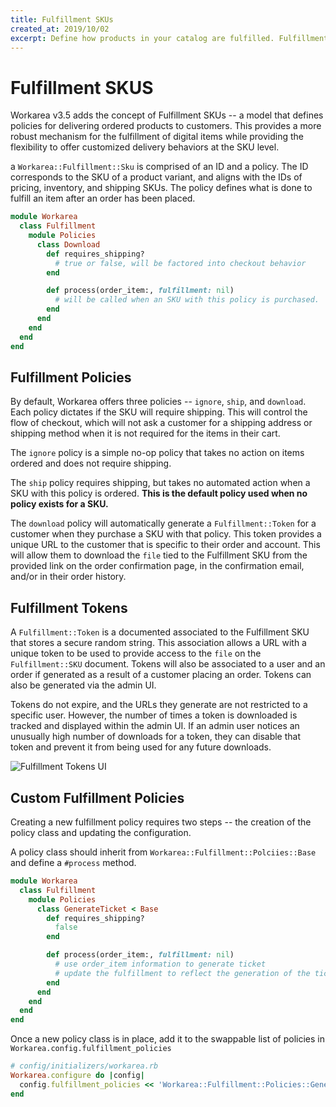 ```yaml
---
title: Fulfillment SKUs
created_at: 2019/10/02
excerpt: Define how products in your catalog are fulfilled. Fulfillment SKUs allow the automation of digital and similar items.
---
```


# Fulfillment SKUS

Workarea v3.5 adds the concept of Fulfillment SKUs -- a model that defines policies for delivering ordered products to customers. This provides a more robust mechanism for the fulfillment of digital items while providing the flexibility to offer customized delivery behaviors at the SKU level.

a `Workarea::Fulfillment::Sku` is comprised of an ID and a policy. The ID corresponds to the SKU of a product variant, and aligns with the IDs of pricing, inventory, and shipping SKUs. The policy defines what is done to fulfill an item after an order has been placed.

```ruby
module Workarea
  class Fulfillment
    module Policies
      class Download
        def requires_shipping?
          # true or false, will be factored into checkout behavior
        end

        def process(order_item:, fulfillment: nil)
          # will be called when an SKU with this policy is purchased.
        end
      end
    end
  end
end
```

## Fulfillment Policies

By default, Workarea offers three policies -- `ignore`, `ship`, and `download`. Each policy dictates if the SKU will require shipping. This will control the flow of checkout, which will not ask a customer for a shipping address or shipping method when it is not required for the items in their cart.

The `ignore` policy is a simple no-op policy that takes no action on items ordered and does not require shipping.

The `ship` policy requires shipping, but takes no automated action when a SKU with this policy is ordered. **This is the default policy used when no policy exists for a SKU.**

The `download` policy will automatically generate a `Fulfillment::Token` for a customer when they purchase a SKU with that policy. This token provides a unique URL to the customer that is specific to their order and account. This will allow them to download the `file` tied to the Fulfillment SKU from the provided link on the order confirmation page, in the confirmation email, and/or in their order history.  

## Fulfillment Tokens

A `Fulfillment::Token` is a documented associated to the Fulfillment SKU that stores a secure random string. This association allows a URL with a unique token to be used to provide access to the `file` on the `Fulfillment::SKU` document. Tokens will also be associated to a user and an order if generated as a result of a customer placing an order. Tokens can also be generated via the admin UI.

Tokens do not expire, and the URLs they generate are not restricted to a specific user. However, the number of times a token is downloaded is tracked and displayed within the admin UI. If an admin user notices an unusually high number of downloads for a token, they can disable that token and prevent it from being used for any future downloads.

![Fulfillment Tokens UI](/images/fulfillment-tokens.png)

## Custom Fulfillment Policies

Creating a new fulfillment policy requires two steps -- the creation of the policy class and updating the configuration.

A policy class should inherit from `Workarea::Fulfillment::Polciies::Base` and define a `#process` method.

```ruby
module Workarea
  class Fulfillment
    module Policies
      class GenerateTicket < Base
        def requires_shipping?
          false
        end

        def process(order_item:, fulfillment: nil)
          # use order_item information to generate ticket
          # update the fulfillment to reflect the generation of the ticket
        end
      end
    end
  end
end
```

Once a new policy class is in place, add it to the swappable list of policies in `Workarea.config.fulfillment_policies`

```ruby
# config/initializers/workarea.rb
Workarea.configure do |config|
  config.fulfillment_policies << 'Workarea::Fulfillment::Policies::GenerateTicket'
end
```
